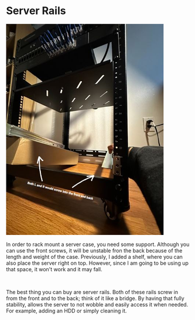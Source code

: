 # Server Rails 

![Rails](/IMAGES/Rails2.JPG)

<p>In order to rack mount a server case, you need some support. Although you can use the front screws, it will be unstable fron the back because of the length and weight of the case. Previously, I added a shelf, where you can also place the server right on top. However, since I am going to be using up that space, it won't work and it may fall. </p>
<br>
<p>  The best thing you can buy are server rails. Both of these rails screw in from the front and to the back; think of it like a bridge. By having that fully stability, allows the server to not wobble and easily access it when needed. For example, adding an HDD or simply cleaning it. 
